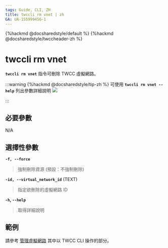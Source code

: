 ```yaml
---
tags: Guide, CLI, ZH
title: twccli rm vnet | zh
GA: UA-155999456-1
---
```


{%hackmd @docsharedstyle/default %}
{%hackmd @docsharedstyle/twccheader-zh %}

# twccli rm vnet

**`twccli rm vnet`** 指令可刪除 TWCC 虛擬網路。

:::warning
{%hackmd @docsharedstyle/tip-zh %}
可使用 **`twccli rm vnet --help`** 列出參數詳細說明
![](https://cos.twcc.ai/SYS-MANUAL/uploads/upload_1be376a5819fbaa720781d152cf83a73.png)

:::

## 必要參數

N/A

## 選擇性參數


**`-f, --force`** 
> 強制刪除資源 (預設：不強制刪除)

**`-id, --virtual_network_id`** (TEXT)
> 指定欲刪除的虛擬網路 ID

**`-h`, `--help`**
> 取得詳細說明

## 範例

請參考 [管理虛擬網路](https://man.twcc.ai/@twccdocs/doc-vcs-main-zh/https%3A%2F%2Fman.twcc.ai%2F%40twccdocs%2Fguide-vcs-vnw-zh#%E7%AE%A1%E7%90%86%E8%99%9B%E6%93%AC%E7%B6%B2%E8%B7%AF) 其中以 TWCC CLI 操作的部分。
